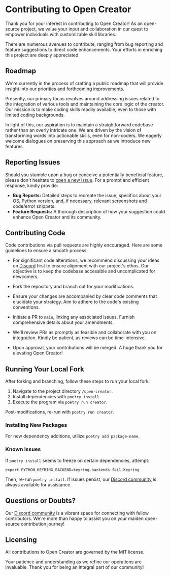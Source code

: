 # Contributing to Open Creator

Thank you for your interest in contributing to Open Creator! As an open-source project, we value your input and collaboration in our quest to empower individuals with customizable skill libraries.

There are numerous avenues to contribute, ranging from bug reporting and feature suggestions to direct code enhancements. Your efforts in enriching this project are deeply appreciated.

## Roadmap

We're currently in the process of crafting a public roadmap that will provide insight into our priorities and forthcoming improvements.

Presently, our primary focus revolves around addressing issues related to the integration of various tools and maintaining the core logic of the creator. Our mission is to make coding skills readily available, even to those with limited coding backgrounds.

In light of this, our aspiration is to maintain a straightforward codebase rather than an overly intricate one. We are driven by the vision of transforming words into actionable skills, even for non-coders. We eagerly welcome dialogues on preserving this approach as we introduce new features.

## Reporting Issues

Should you stumble upon a bug or conceive a potentially beneficial feature, please don't hesitate to [open a new issue](https://github.com/timedomain-tech/open-creator/issues/new/choose). For a prompt and efficient response, kindly provide:

- **Bug Reports:** Detailed steps to recreate the issue, specifics about your OS, Python version, and, if necessary, relevant screenshots and code/error snippets.
- **Feature Requests:** A thorough description of how your suggestion could enhance Open Creator and its community.

## Contributing Code

Code contributions via pull requests are highly encouraged. Here are some guidelines to ensure a smooth process:

- For significant code alterations, we recommend discussing your ideas on [Discord] first to ensure alignment with our project's ethos. Our objective is to keep the codebase accessible and uncomplicated for newcomers.

- Fork the repository and branch out for your modifications.

- Ensure your changes are accompanied by clear code comments that elucidate your strategy. Aim to adhere to the code's existing conventions.

- Initiate a PR to `main`, linking any associated issues. Furnish comprehensive details about your amendments.

- We'll review PRs as promptly as feasible and collaborate with you on integration. Kindly be patient, as reviews can be time-intensive.

- Upon approval, your contributions will be merged. A huge thank you for elevating Open Creator!

## Running Your Local Fork

After forking and branching, follow these steps to run your local fork:

1. Navigate to the project directory `/open-creator`.
2. Install dependencies with `poetry install`.
3. Execute the program via `poetry run creator`.

Post-modifications, re-run with `poetry run creator`.

### Installing New Packages

For new dependency additions, utilize `poetry add package-name`.

### Known Issues

If `poetry install` seems to freeze on certain dependencies, attempt:

```shell
export PYTHON_KEYRING_BACKEND=keyring.backends.fail.Keyring
```

Then, re-run `poetry install`. If issues persist, our [Discord community][discord] is always available for assistance.

## Questions or Doubts?

Our [Discord community][discord] is a vibrant space for connecting with fellow contributors. We're more than happy to assist you on your maiden open-source contribution journey!

## Licensing

All contributions to Open Creator are governed by the MIT license.

Your patience and understanding as we refine our operations are invaluable. Thank you for being an integral part of our community!

[discord]: https://discord.gg/mMszyg2j

